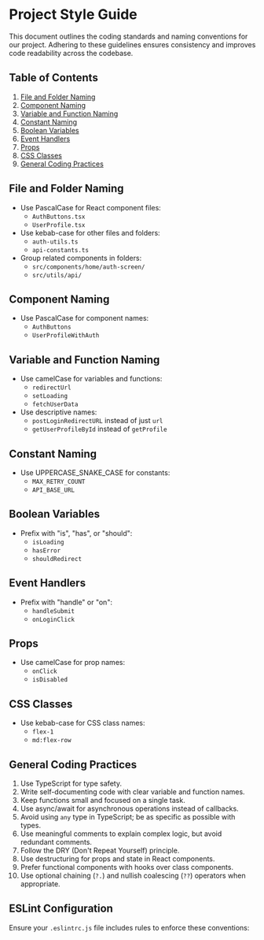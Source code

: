 # Project Style Guide

This document outlines the coding standards and naming conventions for our project. Adhering to these guidelines ensures consistency and improves code readability across the codebase.

## Table of Contents

1. [File and Folder Naming](#file-and-folder-naming)
2. [Component Naming](#component-naming)
3. [Variable and Function Naming](#variable-and-function-naming)
4. [Constant Naming](#constant-naming)
5. [Boolean Variables](#boolean-variables)
6. [Event Handlers](#event-handlers)
7. [Props](#props)
8. [CSS Classes](#css-classes)
9. [General Coding Practices](#general-coding-practices)

## File and Folder Naming

- Use PascalCase for React component files:
  - `AuthButtons.tsx`
  - `UserProfile.tsx`
- Use kebab-case for other files and folders:
  - `auth-utils.ts`
  - `api-constants.ts`
- Group related components in folders:
  - `src/components/home/auth-screen/`
  - `src/utils/api/`

## Component Naming

- Use PascalCase for component names:
  - `AuthButtons`
  - `UserProfileWithAuth`

## Variable and Function Naming

- Use camelCase for variables and functions:
  - `redirectUrl`
  - `setLoading`
  - `fetchUserData`
- Use descriptive names:
  - `postLoginRedirectURL` instead of just `url`
  - `getUserProfileById` instead of `getProfile`

## Constant Naming

- Use UPPERCASE_SNAKE_CASE for constants:
  - `MAX_RETRY_COUNT`
  - `API_BASE_URL`

## Boolean Variables

- Prefix with "is", "has", or "should":
  - `isLoading`
  - `hasError`
  - `shouldRedirect`

## Event Handlers

- Prefix with "handle" or "on":
  - `handleSubmit`
  - `onLoginClick`

## Props

- Use camelCase for prop names:
  - `onClick`
  - `isDisabled`

## CSS Classes

- Use kebab-case for CSS class names:
  - `flex-1`
  - `md:flex-row`

## General Coding Practices

1. Use TypeScript for type safety.
2. Write self-documenting code with clear variable and function names.
3. Keep functions small and focused on a single task.
4. Use async/await for asynchronous operations instead of callbacks.
5. Avoid using `any` type in TypeScript; be as specific as possible with types.
6. Use meaningful comments to explain complex logic, but avoid redundant comments.
7. Follow the DRY (Don't Repeat Yourself) principle.
8. Use destructuring for props and state in React components.
9. Prefer functional components with hooks over class components.
10. Use optional chaining (`?.`) and nullish coalescing (`??`) operators when appropriate.

## ESLint Configuration

Ensure your `.eslintrc.js` file includes rules to enforce these conventions:
